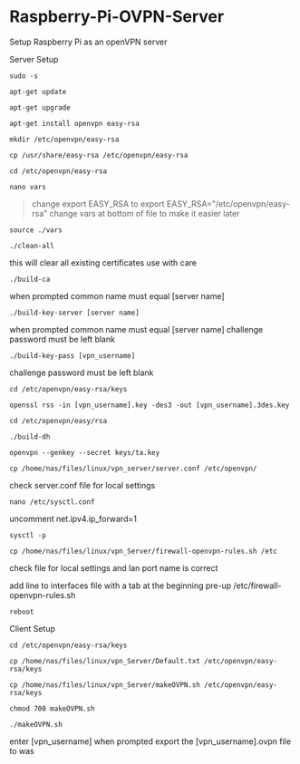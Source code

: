 # Raspberry-Pi-OVPN-Server
Setup Raspberry Pi as an openVPN server

Server Setup

`sudo -s`

`apt-get update`

`apt-get upgrade`

`apt-get install openvpn easy-rsa`

`mkdir /etc/openvpn/easy-rsa`

`cp /usr/share/easy-rsa /etc/openvpn/easy-rsa`

`cd /etc/openvpn/easy-rsa`

`nano vars`

>change export EASY_RSA to
>export EASY_RSA="/etc/openvpn/easy-rsa"
>change vars at bottom of file to make it easier later

`source ./vars`

`./clean-all`

this will clear all existing certificates use with care

`./build-ca`

when prompted common name must equal [server name]

`./build-key-server [server name]`

when prompted common name must equal [server name]
challenge password must be left blank

`./build-key-pass [vpn_username]`

challenge password must be left blank

`cd /etc/openvpn/easy-rsa/keys`

`openssl rss -in [vpn_username].key -des3 -out [vpn_username].3des.key`

`cd /etc/openvpn/easy/rsa`

`./build-dh`

`openvpn --genkey --secret keys/ta.key`

`cp /home/nas/files/linux/vpn_server/server.conf /etc/openvpn/`

check server.conf file for local settings

`nano /etc/sysctl.conf`

uncomment net.ipv4.ip_forward=1

`sysctl -p`

`cp /home/nas/files/linux/vpn_Server/firewall-openvpn-rules.sh /etc`

check file for local settings and lan port name is correct

add line to interfaces file with a tab at the beginning
pre-up /etc/firewall-openvpn-rules.sh

`reboot`

Client Setup


`cd /etc/openvpn/easy-rsa/keys`

`cp /home/nas/files/linux/vpn_Server/Default.txt /etc/openvpn/easy-rsa/keys`

`cp /home/nas/files/linux/vpn_Server/makeOVPN.sh /etc/openvpn/easy-rsa/keys`

`chmod 700 makeOVPN.sh`

`./makeOVPN.sh`

enter [vpn_username] when prompted
export the [vpn_username].ovpn file to was

